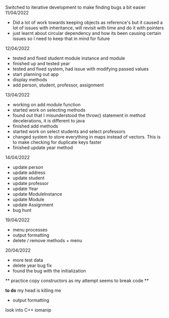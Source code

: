
Switched to iterative development to make finding bugs a bit easier
11/04/2022 
+ Did a lot of work towards keeping objects as reference's but it caused a lot of issues with inheritance, will revisit with time and do it with pointers
+ just learnt about circular dependency and how its been causing certain issues so I need to keep that in mind for future 

12/04/2022
+ tested and fixed student module instance and module
+ finished up and tested year
+ tested and fixed system, had issue with modifying passed values
+ start planning out app
+ display methods
+ add person, student, professor, assignment

13/04/2022
+ working on add module function
+ started work on selecting methods 
+ found out that I misunderstood the throw() statement in method decelerations, it is different to java
+ finished add methods
+ started work on select students and select professors
+ changed system to store everything in maps instead of vectors. This is to make checking for duplicate keys faster
+ finished update year method

14/04/2022
+ update person
+ update address
+ update student
+ update professor
+ update Year
+ update ModuleInstance
+ update Module
+ update Assignment
+ bug hunt

19/04/2022
+ menu processes
+ output formatting 
+ delete / remove methods + menu

20/04/2022
+ more test data
+ delete year bug fix
+ found the bug with the initialization 

** practice copy constructors as my attempt seems to break code **

**to do** my head is killing me
* output formatting

look into C++ iomanip